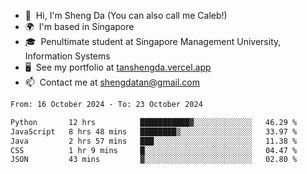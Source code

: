 <!---
tan-sd/tan-sd is a ✨ special ✨ repository because its `README.md` (this file) appears on your GitHub profile.
You can click the Preview link to take a look at your changes.
--->
- 👋  Hi, I'm Sheng Da (You can also call me Caleb!)
- 🌍  I'm based in Singapore
- 🎓  Penultimate student at Singapore Management University, Information Systems
- 🖥️  See my portfolio at [tanshengda.vercel.app](https://tanshengda.vercel.app/)
- 📫  Contact me at [shengdatan@gmail.com](mailto:shengdatan@gmail.com)

<!--START_SECTION:waka-->

```txt
From: 16 October 2024 - To: 23 October 2024

Python       12 hrs          ███████████▓░░░░░░░░░░░░░   46.29 %
JavaScript   8 hrs 48 mins   ████████▒░░░░░░░░░░░░░░░░   33.97 %
Java         2 hrs 57 mins   ███░░░░░░░░░░░░░░░░░░░░░░   11.38 %
CSS          1 hr 9 mins     █░░░░░░░░░░░░░░░░░░░░░░░░   04.47 %
JSON         43 mins         ▓░░░░░░░░░░░░░░░░░░░░░░░░   02.80 %
```

<!--END_SECTION:waka-->
